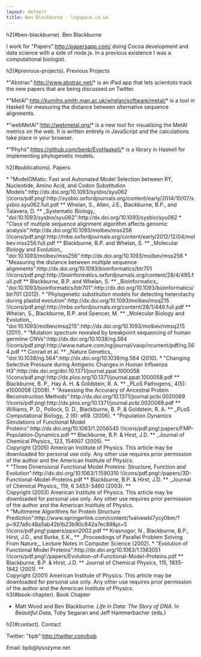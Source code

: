 ```yaml
---
layout: default
title: Ben Blackburne - logspace.co.uk
---
```


h2(#ben-blackburne). Ben Blackburne

I work for "Papers":http://papersapp.com/ doing Cocoa development and data science with a side of node.js. In a previous existence I was a computational biologist.

h2(#previous-projects). Previous Projects

&#42;"Abstrac":http://www.abstrac.net/* is an iPad app that lets scientists track the new papers that are being discussed on Twitter.

&#42;"MetAl":http://kumiho.smith.man.ac.uk/whelan/software/metal/* is a tool in Haskell for measuring the distance between alternative sequence alignments.

&#42;"webMetAl":http://webmetal.org/* is a new tool for visualising the MetAl metrics on the web. It is written entirely in JavaScript and the calculations take place in your browser.

&#42;"Phyhs":https://github.com/benb/EvoHaskell/* is a library in Haskell for implementing phylogenetic models.

h2(#publications). Papers

<div class="papers">
* "ModelOMatic: Fast and Automated Model Selection between RY, Nucleotide, Amino Acid, and Codon Substitution Models":http://dx.doi.org/10.1093/sysbio/syu062 !/icons/pdf.png!:http://sysbio.oxfordjournals.org/content/early/2014/10/07/sysbio.syu062.full.pdf
** Whelan, S., Allen, J.E., Blackburne, B.P., and Talavera, D.
** _Systematic Biology_ "doi:10.1093/sysbio/syu062":http://dx.doi.org/10.1093/sysbio/syu062
* "Class of multiple sequence alignment algorithm affects genomic analysis":http://dx.doi.org/10.1093/molbev/mss256 !/icons/pdf.png!:http://mbe.oxfordjournals.org/content/early/2012/12/04/molbev.mss256.full.pdf
** Blackburne, B.P. and Whelan, S.
** _Molecular Biology and Evolution_ "doi:10.1093/molbev/mss256":http://dx.doi.org/10.1093/molbev/mss256
* "Measuring the distance between multiple sequence alignments":http://dx.doi.org/10.1093/bioinformatics/btr701 !/icons/pdf.png!:http://bioinformatics.oxfordjournals.org/content/28/4/495.full.pdf
** Blackburne, B.P. and Whelan, S.
** _Bioinformatics_ "doi:10.1093/bioinformatics/btr701":http://dx.doi.org/10.1093/bioinformatics/btr701 (2012).
* "Phylogenetic substitution models for detecting heterotachy during plastid evolution":http://dx.doi.org/10.1093/molbev/msq215 !/icons/pdf.png!:http://mbe.oxfordjournals.org/content/28/1/449.full.pdf
** Whelan, S., Blackburne, B.P. and Spencer, M.
** _Molecular Biology and Evolution_ "doi:10.1093/molbev/msq215":http://dx.doi.org/10.1093/molbev/nmsq215 (2011).
* "Mutation spectrum revealed by breakpoint sequencing of human germline CNVs":http://dx.doi.org/10.1038/ng.564 !/icons/pdf.png!:http://www.nature.com/ng/journal/vaop/ncurrent/pdf/ng.564.pdf
** Conrad et al.
** _Nature Genetics_ "doi:10.1038/ng.564":http://dx.doi.org/10.1038/ng.564 (2010).
* "Changing Selective Pressure during Antigenic Changes in Human Influenza H3":http://dx.doi.org/doi:10.1371/journal.ppat.1000058 !/icons/pdf.png!:http://dx.plos.org/10.1371/journal.ppat.1000058.pdf
** Blackburne, B. P., Hay A. H. &amp; Goldstein, R. A.
** _PLoS Pathogens_ 4(5): e1000058 (2008).
* "Assessing the Accuracy of Ancestral Protein Reconstruction Methods":http://dx.doi.org/10.1371/journal.pcbi.0020069 !/icons/pdf.png!:http://dx.plos.org/10.1371/journal.pcbi.0020069.pdf
** Williams, P. D., Pollock, D. D., Blackburne, B. P. &amp; Goldstein, R. A.
** _PLoS Computational Biology_ 2 (6): e69. (2006).
* "Population Dynamics Simulations of Functional Model Proteins":http://dx.doi.org/10.1063/1.2056545 !/icons/pdf.png!:papers/FMP&#45;Population&#45;Dynamics.pdf
** Blackburne, B.P. &amp; Hirst, J.D.
** _Journal of Chemical Physics_ 123, 154907 (2005).
** <div class="copy">Copyright (2005) American Institute of Physics. This article may be downloaded for personal use only. Any other use requires prior permission of the author and the American Institute of Physics.</div>
* "Three Dimensional Functional Model Proteins: Structure, Function and Evolution":http://dx.doi.org/10.1063/1.1590310 !/icons/pdf.png!:/papers/3D&#45;Functional&#45;Model&#45;Proteins.pdf 
** Blackburne, B.P. &amp; Hirst, J.D.
** _Journal of Chemical Physics_ 119, 6 3453&#45;3460 (2003).
** <div class="copy">Copyright (2003) American Institute of Physics. This article may be downloaded for personal use only. Any other use requires prior permission of the author and the American Institute of Physics.</div>
* "Multimeme Algorithms for Protein Structure Prediction":http://www.springerlink.com/content/1valvewbl7ycy0bm/?p=927a9c48a5ab42b1b23b90c842a7ec89&pi=5 !/icons/pdf.png!:papers/ppsn2002.pdf
** Krasnogor, N., Blackburne, B.P., Hirst, J.D., and Burke, E.K.,
** _Proceedings of Parallel Problem Solving From Nature_, Lecture Notes in Computer Science (2002).
* "Evolution of Functional Model Proteins":http://dx.doi.org/10.1063/1.1383051 !/icons/pdf.png!:/papers/Evolution&#45;of&#45;Functional&#45;Model&#45;Proteins.pdf 
** Blackburne, B.P. &amp; Hirst, J.D.
** Journal of Chemical Physics, 115, 1935&#45;1942 (2001).
** <div class="copy">Copyright (2001) American Institute of Physics. This article may be downloaded for personal use only. Any other use requires prior permission of the author and the American Institute of Physics.</div>

</div>
h3(#book-chapter). Book Chapter

* Matt Wood and Ben Blackburne. *Life in Data: The Story of DNA*. In _Beautiful Data_, Toby Segaran and Jeff Hammerbacher (eds.)

h2(#contact). Contact

Twitter: "bpb":http://twitter.com/bpb

Email: bpb&#64;<span style="display:none;">null</span>lysozyme.net

